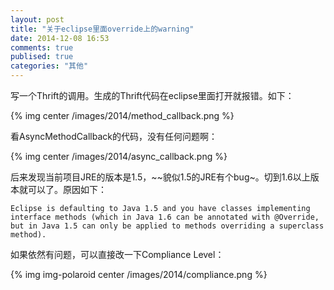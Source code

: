 ```yaml
---
layout: post
title: "关于eclipse里面override上的warning"
date: 2014-12-08 16:53
comments: true
publised: true
categories: "其他"
---
```


  写一个Thrift的调用。生成的Thrift代码在eclipse里面打开就报错。如下：

  {% img center /images/2014/method_callback.png   %}

  看AsyncMethodCallback的代码，没有任何问题啊：

  {% img center /images/2014/async_callback.png   %}

  后来发现当前项目JRE的版本是1.5，~~貌似1.5的JRE有个bug~。切到1.6以上版本就可以了。原因如下：

	Eclipse is defaulting to Java 1.5 and you have classes implementing interface methods (which in Java 1.6 can be annotated with @Override, but in Java 1.5 can only be applied to methods overriding a superclass method).

  如果依然有问题，可以直接改一下Compliance Level：

  {% img img-polaroid center /images/2014/compliance.png %}